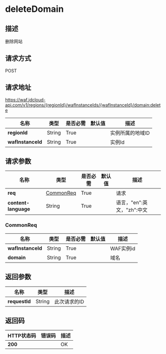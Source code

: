 # deleteDomain


## 描述
删除网站

## 请求方式
POST

## 请求地址
https://waf.jdcloud-api.com/v1/regions/{regionId}/wafInstanceIds/{wafInstanceId}/domain:delete

|名称|类型|是否必需|默认值|描述|
|---|---|---|---|---|
|**regionId**|String|True| |实例所属的地域ID|
|**wafInstanceId**|String|True| |实例Id|

## 请求参数
|名称|类型|是否必需|默认值|描述|
|---|---|---|---|---|
|**req**|[CommonReq](deletedomain#commonreq)|True| |请求|
|**content-language**|String|True| |语言，"en":英文，"zh":中文|

### <div id="commonreq">CommonReq</div>
|名称|类型|是否必需|默认值|描述|
|---|---|---|---|---|
|**wafInstanceId**|String|True| |WAF实例id|
|**domain**|String|True| |域名|

## 返回参数
|名称|类型|描述|
|---|---|---|
|**requestId**|String|此次请求的ID|


## 返回码
|HTTP状态码|错误码|描述|
|---|---|---|
|**200**||OK|
